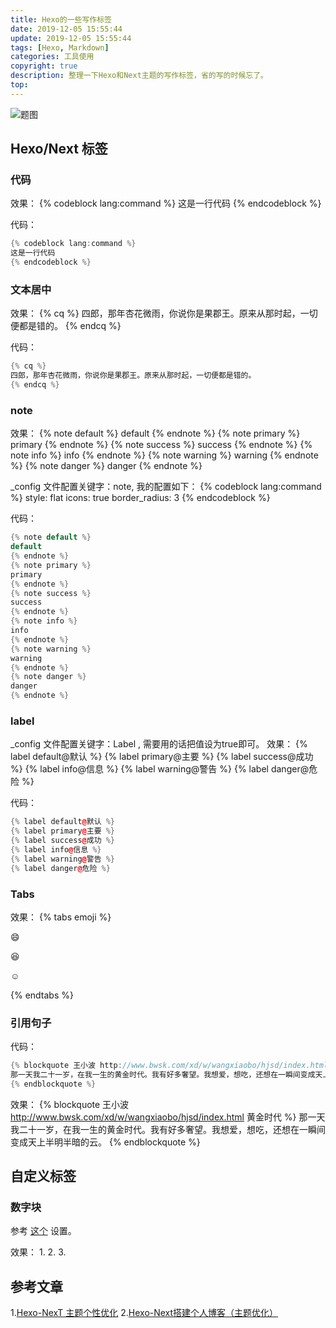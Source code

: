 ```yaml
---
title: Hexo的一些写作标签
date: 2019-12-05 15:55:44
update: 2019-12-05 15:55:44
tags: [Hexo, Markdown]
categories: 工具使用
copyright: true
description: 整理一下Hexo和Next主题的写作标签，省的写的时候忘了。
top:
---
```


<img src="https://i.loli.net/2019/12/20/KfeTtUqLu93cMpN.png" alt="题图">

## Hexo/Next 标签

### 代码

效果：
{% codeblock lang:command %}
这是一行代码
{% endcodeblock %}

代码：
```C++  
{% codeblock lang:command %}
这是一行代码
{% endcodeblock %}
```

### 文本居中

效果：
{% cq %}
四郎，那年杏花微雨，你说你是果郡王。原来从那时起，一切便都是错的。
{% endcq %}

代码：
```C++  
{% cq %}
四郎，那年杏花微雨，你说你是果郡王。原来从那时起，一切便都是错的。
{% endcq %}
```

### note

效果：
{% note default %}
default
{% endnote %}
{% note primary %}
primary
{% endnote %}
{% note success %}
success
{% endnote %}
{% note info %}
info
{% endnote %}
{% note warning %}
warning
{% endnote %}
{% note danger %}
danger
{% endnote %}

_config 文件配置关键字：note, 我的配置如下：
{% codeblock lang:command %}
style: flat
icons: true
border_radius: 3
{% endcodeblock %}

代码：
```C++  
{% note default %}
default
{% endnote %}
{% note primary %}
primary
{% endnote %}
{% note success %}
success
{% endnote %}
{% note info %}
info
{% endnote %}
{% note warning %}
warning
{% endnote %}
{% note danger %}
danger
{% endnote %}
```

### label
_config 文件配置关键字：Label , 需要用的话把值设为true即可。
效果：
{% label default@默认 %}
{% label primary@主要 %}
{% label success@成功 %}
{% label info@信息 %}
{% label warning@警告 %}
{% label danger@危险 %}

代码：
```C++  
{% label default@默认 %}
{% label primary@主要 %}
{% label success@成功 %}
{% label info@信息 %}
{% label warning@警告 %}
{% label danger@危险 %}
```
### Tabs
效果：
{% tabs emoji %}
<!-- tab -->
:smile:
<!-- endtab -->
<!-- tab -->
:laughing:
<!-- endtab -->
<!-- tab -->
:relaxed:
<!-- endtab -->
{% endtabs %}


### 引用句子

代码：
```C++  
{% blockquote 王小波 http://www.bwsk.com/xd/w/wangxiaobo/hjsd/index.html 黄金时代 %}
那一天我二十一岁，在我一生的黄金时代。我有好多奢望。我想爱，想吃，还想在一瞬间变成天上半明半暗的云。
{% endblockquote %}
```

效果：
{% blockquote 王小波 http://www.bwsk.com/xd/w/wangxiaobo/hjsd/index.html 黄金时代 %}
那一天我二十一岁，在我一生的黄金时代。我有好多奢望。我想爱，想吃，还想在一瞬间变成天上半明半暗的云。
{% endblockquote %}

## 自定义标签
### 数字块
参考 [这个](https://blog.guanqr.com/study/blog/hexo-theme-next-customization/#%E6%95%B0%E5%AD%97%E5%9D%97) 设置。

效果：
<span id="inline-toc">1.</span>
<span id="inline-toc">2.</span>
<span id="inline-toc">3.</span>


## 参考文章
<span id="inline-toc">1.</span>[Hexo-NexT 主题个性优化](https://blog.guanqr.com/study/blog/hexo-theme-next-customization)
<span id="inline-toc">2.</span>[Hexo-Next搭建个人博客（主题优化）](https://yfzhou.coding.me/2018/08/27/Hexo-Next%E6%90%AD%E5%BB%BA%E4%B8%AA%E4%BA%BA%E5%8D%9A%E5%AE%A2%EF%BC%88%E4%B8%BB%E9%A2%98%E4%BC%98%E5%8C%96%EF%BC%89/)